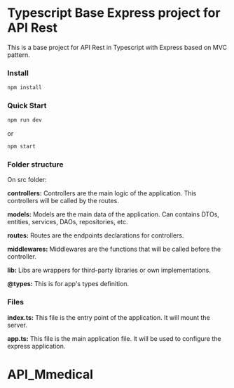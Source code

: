 # Typescript Base Express project for API Rest

This is a base project for API Rest in Typescript with Express based on MVC pattern.

### Install

```bash
npm install
```

### Quick Start

```bash
npm run dev
```

or

```bash
npm start
```

### Folder structure

On src folder:

**controllers:** Controllers are the main logic of the application. This controllers will be called by the routes.

**models:** Models are the main data of the application. Can contains DTOs, entities, services, DAOs, repositories, etc.

**routes:** Routes are the endpoints declarations for controllers.

**middlewares:** Middlewares are the functions that will be called before the controller.

**lib:** Libs are wrappers for third-party libraries or own implementations.

**@types:** This is for app's types definition.

### Files

**index.ts:** This file is the entry point of the application. It will mount the server.

**app.ts:** This file is the main application file. It will be used to configure the express application.
# API_Mmedical
